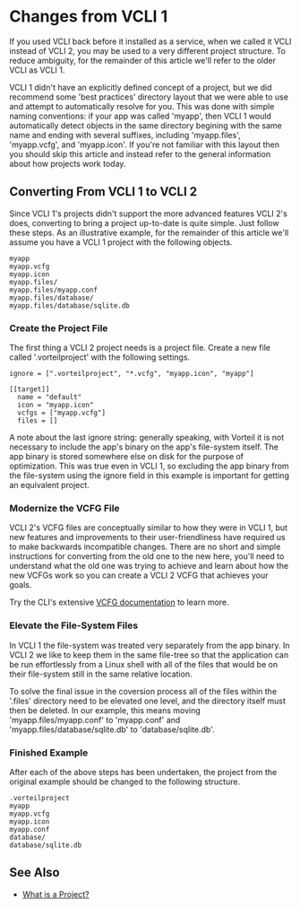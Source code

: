 # Changes from VCLI 1 

If you used VCLI back before it installed as a service, when we called it VCLI
instead of VCLI 2, you may be used to a very different project structure. To 
reduce ambiguity, for the remainder of this article we'll refer to the older 
VCLI as VCLI 1. 

VCLI 1 didn't have an explicitly defined concept of a project, but we did 
recommend some 'best practices' directory layout that we were able to use and 
attempt to automatically resolve for you. This was done with simple naming 
conventions: if your app was called 'myapp', then VCLI 1 would automatically 
detect objects in the same directory begining with the same name and ending with
several suffixes, including 'myapp.files', 'myapp.vcfg', and 'myapp.icon'. If 
you're not familiar with this layout then you should skip this article and 
instead refer to the general information about how projects work today.

## Converting From VCLI 1 to VCLI 2

Since VCLI 1's projects didn't support the more advanced features VCLI 2's does,
converting to bring a project up-to-date is quite simple. Just follow these 
steps. As an illustrative example, for the remainder of this article we'll 
assume you have a VCLI 1 project with the following objects.

```
myapp
myapp.vcfg
myapp.icon
myapp.files/
myapp.files/myapp.conf
myapp.files/database/
myapp.files/database/sqlite.db
```

### Create the Project File

The first thing a VCLI 2 project needs is a project file. Create a new file 
called '.vorteilproject' with the following settings.

```
ignore = [".vorteilproject", "*.vcfg", "myapp.icon", "myapp"]

[[target]]
  name = "default"
  icon = "myapp.icon"
  vcfgs = ["myapp.vcfg"]
  files = []
```

A note about the last ignore string: generally speaking, with Vorteil it is not
necessary to include the app's binary on the app's file-system itself. The 
app binary is stored somewhere else on disk for the purpose of optimization. 
This was true even in VCLI 1, so excluding the app binary from the file-system 
using the ignore field in this example is important for getting an equivalent
project.

### Modernize the VCFG File

VCLI 2's VCFG files are conceptually similar to how they were in VCLI 1, but new
features and improvements to their user-friendliness have required us to make 
backwards incompatible changes. There are no short and simple instructions for 
converting from the old one to the new here, you'll need to understand what the
old one was trying to achieve and learn about how the new VCFGs work so you can
create a VCLI 2 VCFG that achieves your goals.  

Try the CLI's extensive [VCFG documentation](../../../cli/vcfgs/new) to learn 
more.

### Elevate the File-System Files

In VCLI 1 the file-system was treated very separately from the app binary. In 
VCLI 2 we like to keep them in the same file-tree so that the application can be
run effortlessly from a Linux shell with all of the files that would be on their
file-system still in the same relative location. 

To solve the final issue in the coversion process all of the files within the 
'.files' directory need to be elevated one level, and the directory itself must
then be deleted. In our example, this means moving 'myapp.files/myapp.conf' to 
'myapp.conf' and 'myapp.files/database/sqlite.db' to 'database/sqlite.db'.

### Finished Example

After each of the above steps has been undertaken, the project from the original
example should be changed to the following structure.

```
.vorteilproject
myapp
myapp.vcfg
myapp.icon
myapp.conf
database/
database/sqlite.db
```

## See Also 

* [What is a Project?](../introduction)